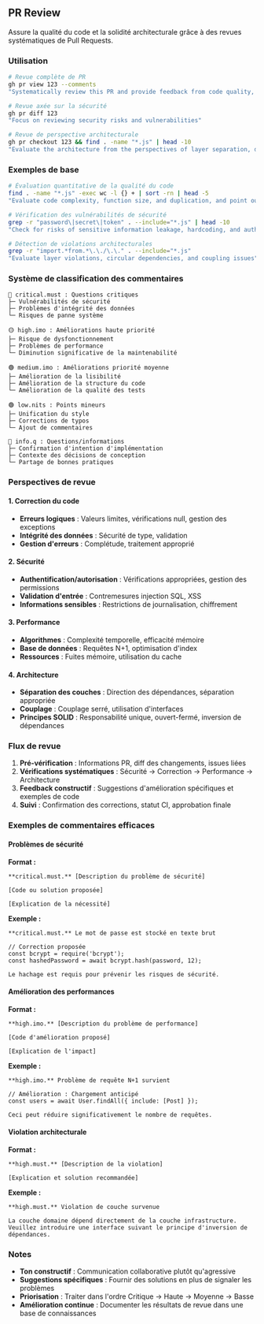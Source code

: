 ## PR Review

Assure la qualité du code et la solidité architecturale grâce à des revues systématiques de Pull Requests.

### Utilisation

```bash
# Revue complète de PR
gh pr view 123 --comments
"Systematically review this PR and provide feedback from code quality, security, and architecture perspectives"

# Revue axée sur la sécurité
gh pr diff 123
"Focus on reviewing security risks and vulnerabilities"

# Revue de perspective architecturale
gh pr checkout 123 && find . -name "*.js" | head -10
"Evaluate the architecture from the perspectives of layer separation, dependencies, and SOLID principles"
```

### Exemples de base

```bash
# Évaluation quantitative de la qualité du code
find . -name "*.js" -exec wc -l {} + | sort -rn | head -5
"Evaluate code complexity, function size, and duplication, and point out improvements"

# Vérification des vulnérabilités de sécurité
grep -r "password\|secret\|token" . --include="*.js" | head -10
"Check for risks of sensitive information leakage, hardcoding, and authentication bypass"

# Détection de violations architecturales
grep -r "import.*from.*\.\./\.\." . --include="*.js"
"Evaluate layer violations, circular dependencies, and coupling issues"
```

### Système de classification des commentaires

```
🔴 critical.must : Questions critiques
├─ Vulnérabilités de sécurité
├─ Problèmes d'intégrité des données
└─ Risques de panne système

🟡 high.imo : Améliorations haute priorité
├─ Risque de dysfonctionnement
├─ Problèmes de performance
└─ Diminution significative de la maintenabilité

🟢 medium.imo : Améliorations priorité moyenne
├─ Amélioration de la lisibilité
├─ Amélioration de la structure du code
└─ Amélioration de la qualité des tests

🟢 low.nits : Points mineurs
├─ Unification du style
├─ Corrections de typos
└─ Ajout de commentaires

🔵 info.q : Questions/informations
├─ Confirmation d'intention d'implémentation
├─ Contexte des décisions de conception
└─ Partage de bonnes pratiques
```

### Perspectives de revue

#### 1. Correction du code

- **Erreurs logiques** : Valeurs limites, vérifications null, gestion des exceptions
- **Intégrité des données** : Sécurité de type, validation
- **Gestion d'erreurs** : Complétude, traitement approprié

#### 2. Sécurité

- **Authentification/autorisation** : Vérifications appropriées, gestion des permissions
- **Validation d'entrée** : Contremesures injection SQL, XSS
- **Informations sensibles** : Restrictions de journalisation, chiffrement

#### 3. Performance

- **Algorithmes** : Complexité temporelle, efficacité mémoire
- **Base de données** : Requêtes N+1, optimisation d'index
- **Ressources** : Fuites mémoire, utilisation du cache

#### 4. Architecture

- **Séparation des couches** : Direction des dépendances, séparation appropriée
- **Couplage** : Couplage serré, utilisation d'interfaces
- **Principes SOLID** : Responsabilité unique, ouvert-fermé, inversion de dépendances

### Flux de revue

1. **Pré-vérification** : Informations PR, diff des changements, issues liées
2. **Vérifications systématiques** : Sécurité → Correction → Performance → Architecture
3. **Feedback constructif** : Suggestions d'amélioration spécifiques et exemples de code
4. **Suivi** : Confirmation des corrections, statut CI, approbation finale

### Exemples de commentaires efficaces

#### Problèmes de sécurité

**Format :**

```text
**critical.must.** [Description du problème de sécurité]

[Code ou solution proposée]

[Explication de la nécessité]
```

**Exemple :**

```text
**critical.must.** Le mot de passe est stocké en texte brut

// Correction proposée
const bcrypt = require('bcrypt');
const hashedPassword = await bcrypt.hash(password, 12);

Le hachage est requis pour prévenir les risques de sécurité.
```

#### Amélioration des performances

**Format :**

```text
**high.imo.** [Description du problème de performance]

[Code d'amélioration proposé]

[Explication de l'impact]
```

**Exemple :**

```text
**high.imo.** Problème de requête N+1 survient

// Amélioration : Chargement anticipé
const users = await User.findAll({ include: [Post] });

Ceci peut réduire significativement le nombre de requêtes.
```

#### Violation architecturale

**Format :**

```text
**high.must.** [Description de la violation]

[Explication et solution recommandée]
```

**Exemple :**

```text
**high.must.** Violation de couche survenue

La couche domaine dépend directement de la couche infrastructure.
Veuillez introduire une interface suivant le principe d'inversion de dépendances.
```

### Notes

- **Ton constructif** : Communication collaborative plutôt qu'agressive
- **Suggestions spécifiques** : Fournir des solutions en plus de signaler les problèmes
- **Priorisation** : Traiter dans l'ordre Critique → Haute → Moyenne → Basse
- **Amélioration continue** : Documenter les résultats de revue dans une base de connaissances

